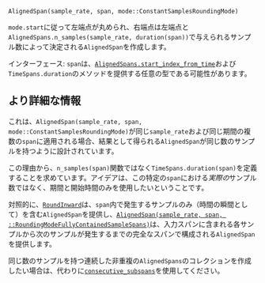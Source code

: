 ```
AlignedSpan(sample_rate, span, mode::ConstantSamplesRoundingMode)
```

`mode.start`に従って左端点が丸められ、右端点は左端点と`AlignedSpans.n_samples(sample_rate, duration(span))`で与えられるサンプル数によって決定される`AlignedSpan`を作成します。

インターフェース: `span`は、[`AlignedSpans.start_index_from_time`](@ref)および`TimeSpans.duration`のメソッドを提供する任意の型である可能性があります。

## より詳細な情報

これは、`AlignedSpan(sample_rate, span, mode::ConstantSamplesRoundingMode)`が同じ`sample_rate`および同じ期間の複数の`span`に適用される場合、結果として得られる`AlignedSpan`が同じ数のサンプルを持つように設計されています。

この理由から、`n_samples(span)`関数ではなく`TimeSpans.duration(span)`を定義することを求めています。アイデアは、この特定の`span`における*実際の*サンプル数ではなく、期間と開始時間のみを使用したいということです。

対照的に、[`RoundInward`](@ref)は、`span`内で発生するサンプルのみ（時間の瞬間として）を含む`AlignedSpan`を提供し、[`AlignedSpan(sample_rate, span, ::RoundingModeFullyContainedSampleSpans)`](@ref)は、入力スパンに含まれる各サンプルから次のサンプルが発生するまでの完全なスパンで構成される`AlignedSpan`を提供します。

同じ数のサンプルを持つ連続した非重複の`AlignedSpans`のコレクションを作成したい場合は、代わりに[`consecutive_subspans`](@ref)を使用してください。
